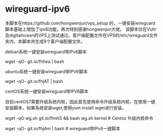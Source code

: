 # wireguard-ipv6
本脚本在https://github.com/hongwenjun/vps_setup 的，一键安装wireguard脚本基础上增加了ipv6功能，再次特别感谢hongwenjun大佬。
该脚本仅在Vultr及digitalocean的VPS上测试通过。客户端配置文件在VPS的/etc/wireguard文件夹内，本脚本共生成9个客户端配置文件。

debian系统一键安装wireguard带IPv6脚本

wget -qO- git.io/fhhea | bash

ubuntu系统一键安装wireguard带IPV6脚本

wget -qO- git.io/fhjAT | bash

centOS系统一键安装wireguard带IPV6脚本

目前centOS7需要升级系统内核，因此首先使用命令升级系统内核，在使用一键安装脚本，如果系统安装wget,使用yum install wget进行安装。

wget -qO wg.sh git.io/fhnhS && bash wg.sh kernel    # Centos 升级内核命令

wget -qO- git.io/fhjAm | bash                       # wireguard带IPv6一键脚本
